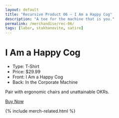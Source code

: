 ```yaml
---
layout: default
title: "Recursive Product 06 — I Am a Happy Cog"
description: "A tee for the machine that is you."
permalink: /merchandise/rec-06/
tags: [labor, stakhanovite, satire]
---
```


# I Am a Happy Cog

- Type: T‑Shirt
- Price: $29.99
- Front: I Am a Happy Cog
- Back: In the Corporate Machine

Pair with ergonomic chairs and unattainable OKRs.

[Buy Now](/checkout/?sku=rec-06&title=I%20Am%20a%20Happy%20Cog&price=29.99&type=shirt)

{% include merch-related.html %}
